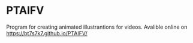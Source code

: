 # PTAIFV
Program for creating animated illustrantions for videos. Avalible online on https://bt7s7k7.github.io/PTAIFV/
